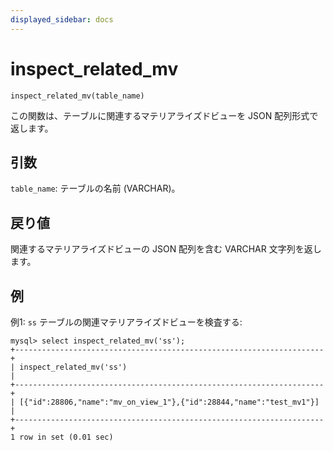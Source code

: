 ```yaml
---
displayed_sidebar: docs
---
```


# inspect_related_mv

`inspect_related_mv(table_name)`

この関数は、テーブルに関連するマテリアライズドビューを JSON 配列形式で返します。

## 引数

`table_name`: テーブルの名前 (VARCHAR)。

## 戻り値

関連するマテリアライズドビューの JSON 配列を含む VARCHAR 文字列を返します。

## 例

例1: `ss` テーブルの関連マテリアライズドビューを検査する:
```
mysql> select inspect_related_mv('ss');
+---------------------------------------------------------------------+
| inspect_related_mv('ss')                                            |
+---------------------------------------------------------------------+
| [{"id":28806,"name":"mv_on_view_1"},{"id":28844,"name":"test_mv1"}] |
+---------------------------------------------------------------------+
1 row in set (0.01 sec)

```

